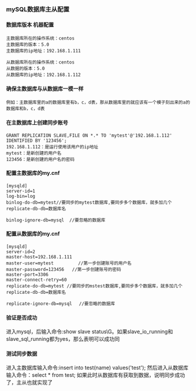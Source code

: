 ### mySQL数据库主从配置
#### 数据库版本 机器配置 
```
主数据库所在的操作系统：centos
主数据库的版本：5.0
主数据库的ip地址：192.168.1.111

从数据库所在的操作系统：centos
从数据的版本：5.0
从数据库的ip地址：192.168.1.112
```

#### 确保主数据库与从数据库一模一样
```
例如：主数据库里的a的数据库里有b，c，d表，那从数据库里的就应该有一个模子刻出来的a的数据库和b，c，d表
```
#### 在主数据库上创建同步账号
```
GRANT REPLICATION SLAVE,FILE ON *.* TO 'mytest'@'192.168.1.112' IDENTIFIED BY '123456';
192.168.1.112：是运行使用该用户的ip地址
mytest：是新创建的用户名
123456：是新创建的用户名的密码
```
#### 配置主数据库的my.cnf
```
[mysqld]
server-id=1
log-bin=log
binlog-do-db=mytest//要同步的mytest数据库,要同步多个数据库，就多加几个replicate-db-db=数据库名

binlog-ignore-db=mysql  //要忽略的数据库
```

#### 配置从数据库的my.cnf
```
[mysqld]
server-id=2
master-host=192.168.1.111
master-user=mytest      　　//第一步创建账号的用户名
master-password=123456   //第一步创建账号的密码
master-port=3306
master-connect-retry=60
replicate-do-db=mytest //要同步的mstest数据库,要同步多个数据库，就多加几个replicate-db-db=数据库名

replicate-ignore-db=mysql　 //要忽略的数据库　
```

#### 验证是否成功
进入mysql，后输入命令:show slave status\G。如果slave_io_running和slave_sql_running都为yes，那么表明可以成功同

#### 测试同步数据
进入主数据库输入命令:insert into test(name) values('test');
然后进入从数据库输入命令：select * from test;
如果此时从数据库有获取到数据，说明同步成功了，主从也就实现了
